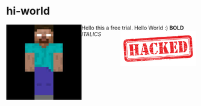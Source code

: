 # hi-world
Hello this a free trial. Hello World :)
<img align="left" src="https://github.com/Onyxed/hi-world/blob/master/asd.jpg" width=200>
<img align="right" src="https://github.com/Onyxed/hi-world/blob/master/images.png" width=200>
**BOLD**
*ITALICS*

